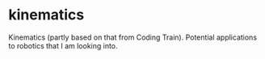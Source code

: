 # kinematics
Kinematics (partly based on that from Coding Train). Potential applications to robotics that I am looking into. 
